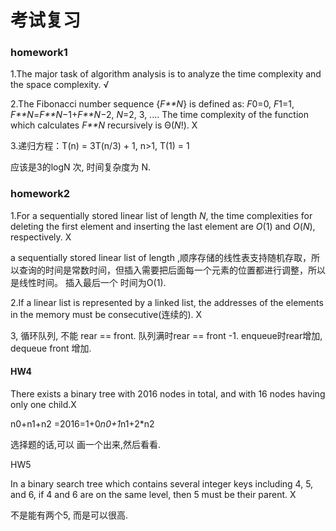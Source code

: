 # 考试复习



### homework1

1.The major task of algorithm analysis is to analyze the time complexity and the space complexity. √ 

2.The Fibonacci number sequence {*F**N*} is defined as: *F*0=0, *F*1=1, *F**N*=*F**N*−1+*F**N*−2, *N*=2, 3, .... The time complexity of the function which calculates *F**N* recursively is Θ(*N*!).    X

3.递归方程：T(n) = 3T(n/3) + 1, n>1, T(1) = 1

应该是3的logN 次, 时间复杂度为 N. 

### homework2

1.For a sequentially stored linear list of length *N*, the time complexities for deleting the first element and inserting the last element are *O*(1) and *O*(*N*), respectively.    X 

 a sequentially stored linear list of length ,顺序存储的线性表支持随机存取，所以查询的时间是常数时间，但插入需要把后面每一个元素的位置都进行调整，所以是线性时间。 插入最后一个 时间为O(1).

2.If a linear list is represented by a linked list, the addresses of the elements in the memory must be consecutive(连续的). X 

3, 循环队列, 不能 rear == front. 队列满时rear == front -1. enqueue时rear增加, dequeue front 增加.

#### HW4

There exists a binary tree with 2016 nodes in total, and with 16 nodes having only one child.X

n0+n1+n2 =2016=1+0*n0+1*n1+2*n2 

选择题的话,可以 画一个出来,然后看看.



HW5

In a binary search tree which contains several integer keys including 4, 5, and 6, if 4 and 6 are on the same level, then 5 must be their parent. X

不是能有两个5, 而是可以很高.